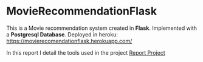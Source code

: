 # MovieRecommendationFlask

This is a Movie recommendation system created in **Flask**. Implemented with a **Postgresql Database**.
Deployed in heroku: https://movierecomendationflask.herokuapp.com/


In this report I detail the tools used in the project
[Report Project](doc/Report.pdf)
